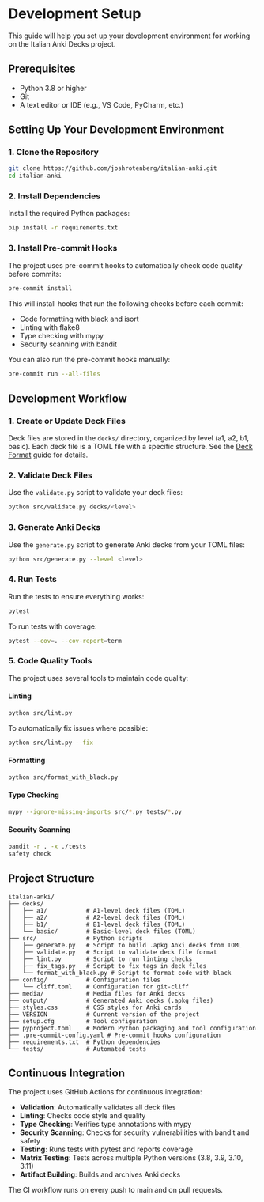# Development Setup

This guide will help you set up your development environment for working on the Italian Anki Decks project.

## Prerequisites

- Python 3.8 or higher
- Git
- A text editor or IDE (e.g., VS Code, PyCharm, etc.)

## Setting Up Your Development Environment

### 1. Clone the Repository

```bash
git clone https://github.com/joshrotenberg/italian-anki.git
cd italian-anki
```

### 2. Install Dependencies

Install the required Python packages:

```bash
pip install -r requirements.txt
```

### 3. Install Pre-commit Hooks

The project uses pre-commit hooks to automatically check code quality before commits:

```bash
pre-commit install
```

This will install hooks that run the following checks before each commit:
- Code formatting with black and isort
- Linting with flake8
- Type checking with mypy
- Security scanning with bandit

You can also run the pre-commit hooks manually:

```bash
pre-commit run --all-files
```

## Development Workflow

### 1. Create or Update Deck Files

Deck files are stored in the `decks/` directory, organized by level (a1, a2, b1, basic). Each deck file is a TOML file with a specific structure. See the [Deck Format](deck-format.md) guide for details.

### 2. Validate Deck Files

Use the `validate.py` script to validate your deck files:

```bash
python src/validate.py decks/<level>
```

### 3. Generate Anki Decks

Use the `generate.py` script to generate Anki decks from your TOML files:

```bash
python src/generate.py --level <level>
```

### 4. Run Tests

Run the tests to ensure everything works:

```bash
pytest
```

To run tests with coverage:

```bash
pytest --cov=. --cov-report=term
```

### 5. Code Quality Tools

The project uses several tools to maintain code quality:

#### Linting

```bash
python src/lint.py
```

To automatically fix issues where possible:

```bash
python src/lint.py --fix
```

#### Formatting

```bash
python src/format_with_black.py
```

#### Type Checking

```bash
mypy --ignore-missing-imports src/*.py tests/*.py
```

#### Security Scanning

```bash
bandit -r . -x ./tests
safety check
```

## Project Structure

```
italian-anki/
├── decks/
│   ├── a1/           # A1-level deck files (TOML)
│   ├── a2/           # A2-level deck files (TOML)
│   ├── b1/           # B1-level deck files (TOML)
│   └── basic/        # Basic-level deck files (TOML)
├── src/              # Python scripts
│   ├── generate.py   # Script to build .apkg Anki decks from TOML
│   ├── validate.py   # Script to validate deck file format
│   ├── lint.py       # Script to run linting checks
│   ├── fix_tags.py   # Script to fix tags in deck files
│   └── format_with_black.py # Script to format code with black
├── config/           # Configuration files
│   └── cliff.toml    # Configuration for git-cliff
├── media/            # Media files for Anki decks
├── output/           # Generated Anki decks (.apkg files)
├── styles.css        # CSS styles for Anki cards
├── VERSION           # Current version of the project
├── setup.cfg         # Tool configuration
├── pyproject.toml    # Modern Python packaging and tool configuration
├── .pre-commit-config.yaml # Pre-commit hooks configuration
├── requirements.txt  # Python dependencies
└── tests/            # Automated tests
```

## Continuous Integration

The project uses GitHub Actions for continuous integration:

- **Validation**: Automatically validates all deck files
- **Linting**: Checks code style and quality
- **Type Checking**: Verifies type annotations with mypy
- **Security Scanning**: Checks for security vulnerabilities with bandit and safety
- **Testing**: Runs tests with pytest and reports coverage
- **Matrix Testing**: Tests across multiple Python versions (3.8, 3.9, 3.10, 3.11)
- **Artifact Building**: Builds and archives Anki decks

The CI workflow runs on every push to main and on pull requests.
